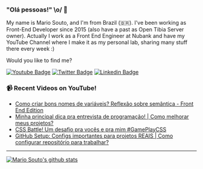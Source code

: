 ### "Olá pessoas!" \o/ 👋

My name is Mario Souto, and I'm from Brazil (🇧🇷). I've been working as Front-End Developer since 2015 (also have a past as Open Tibia Server owner). Actually I work as a Front End Engineer at Nubank and have my YouTube Channel where I make it as my personal lab, sharing many stuff there every week :)

Would you like to find me?

[![Youtube Badge](https://img.shields.io/badge/-Youtube-FF0000?style=flat-square&labelColor=FF0000&logo=youtube&logoColor=white&link=https://youtube.com/c/DevSoutinho)](https://youtube.com/c/DevSoutinho)
[![Twitter Badge](https://img.shields.io/badge/-Twitter-1ca0f1?style=flat-square&labelColor=1ca0f1&logo=twitter&logoColor=white&link=https://twitter.com/omariosouto)](https://twitter.com/omariosouto)
[![Linkedin Badge](https://img.shields.io/badge/-LinkedIn-blue?style=flat-square&logo=Linkedin&logoColor=white&link=https://www.linkedin.com/in/omariosouto)](https://www.linkedin.com/in/omariosouto)

### 📹 Recent Videos on YouTube!

<!-- YOUTUBE:START -->
- [Como criar bons nomes de variáveis? Reflexão sobre semântica - Front End Edition](https://www.youtube.com/watch?v=ji7l3s05QnE)
- [Minha principal dica pra entrevista de programação! | Como melhorar meus projetos?](https://www.youtube.com/watch?v=NPXgBB9bbMg)
- [CSS Battle! Um desafio pra vocês e pra mim #GamePlayCSS](https://www.youtube.com/watch?v=j_GWR3kaiKc)
- [GitHub Setup: Configs importantes para projetos REAIS | Como configurar repositório para trabalhar?](https://www.youtube.com/watch?v=Z0YbwHz1P0g)
<!-- YOUTUBE:END -->

____


[![Mario Souto's github stats](https://github-readme-stats.vercel.app/api?username=omariosouto&theme=dark&show_icons=true&count_private=true)](https://github.com/omariosouto)
